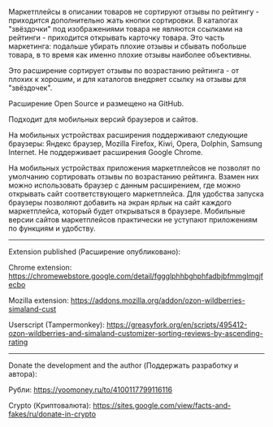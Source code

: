 Маркетплейсы в описании товаров не сортируют отзывы по рейтингу - приходится дополнительно жать кнопки сортировки. В каталогах "звёздочки" под изображениями товара не являются ссылками на рейтинги - приходится открывать карточку товара. Это часть маркетинга: подальше убирать плохие отзывы и сбывать побольше товара, в то время как именно плохие отзывы наиболее объективны. 

Это расширение сортирует отзывы по возрастанию рейтинга - от плохих к хорошим, и для каталогов внедряет ссылку на отзывы для "звёздочек".

Расширение Open Source и размещено на GitHub.

Подходит для мобильных версий браузеров и сайтов.

На мобильных устройствах расширения поддерживают следующие браузеры: Яндекс браузер, Mozilla Firefox, Kiwi, Opera, Dolphin, Samsung Internet. Не поддерживает расширения Google Chrome. 

На мобильных устройствах приложения маркетплейсов не позволят по умолчанию сортировать отзывы по возрастанию рейтинга. Взамен них можно использовать браузер с данным расширением, где можно открывать сайт соответствующего маркетплейса. Для удобства запуска браузеры позволяют добавить на экран ярлык на сайт каждого маркетплейса, который будет открываться в браузере. Мобильные версии сайтов маркетплейсов практически не уступают приложениям по функциям и удобству.

************

Extension published (Расширение опубликовано):

Chrome extension:
https://chromewebstore.google.com/detail/fggglphhbghphfadbjbfmmglmgjfecbo

Mozilla extension:
https://addons.mozilla.org/addon/ozon-wildberries-simaland-cust

Userscript (Tampermonkey):
https://greasyfork.org/en/scripts/495412-ozon-wildberries-and-simaland-customizer-sorting-reviews-by-ascending-rating

************

Donate the development and the author (Поддержать разработку и автора):

Рубли:
https://yoomoney.ru/to/4100117799116116

Crypto (Криптовалюта):
https://sites.google.com/view/facts-and-fakes/ru/donate-in-crypto
